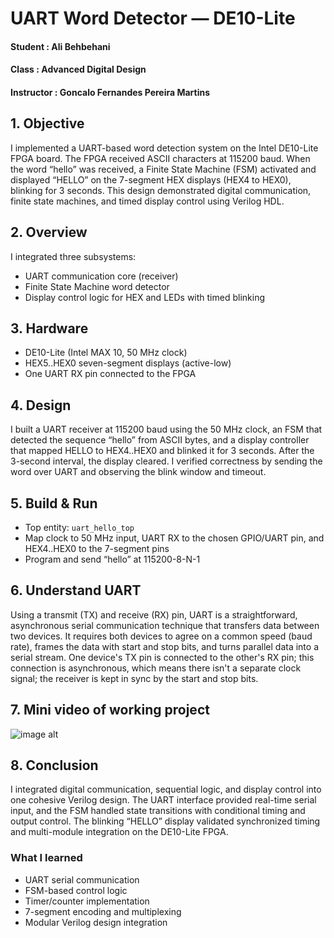 # UART Word Detector — DE10-Lite

#### Student : Ali Behbehani
#### Class : Advanced Digital Design
#### Instructor : Goncalo Fernandes Pereira Martins

## 1. Objective
I implemented a UART-based word detection system on the Intel DE10-Lite FPGA board. The FPGA received ASCII characters at 115200 baud. When the word “hello” was received, a Finite State Machine (FSM) activated and displayed “HELLO” on the 7-segment HEX displays (HEX4 to HEX0), blinking for 3 seconds. This design demonstrated digital communication, finite state machines, and timed display control using Verilog HDL.

## 2. Overview
I integrated three subsystems:
- UART communication core (receiver)
- Finite State Machine word detector
- Display control logic for HEX and LEDs with timed blinking

## 3. Hardware 
- DE10-Lite (Intel MAX 10, 50 MHz clock)
- HEX5..HEX0 seven-segment displays (active-low)
- One UART RX pin connected to the FPGA

## 4. Design 
I built a UART receiver at 115200 baud using the 50 MHz clock, an FSM that detected the sequence “hello” from ASCII bytes, and a display controller that mapped HELLO to HEX4..HEX0 and blinked it for 3 seconds. After the 3-second interval, the display cleared. I verified correctness by sending the word over UART and observing the blink window and timeout.

## 5. Build & Run
- Top entity: `uart_hello_top`
- Map clock to 50 MHz input, UART RX to the chosen GPIO/UART pin, and HEX4..HEX0 to the 7-segment pins
- Program and send “hello” at 115200-8-N-1


## 6. Understand UART

Using a transmit (TX) and receive (RX) pin, UART is a straightforward, asynchronous serial communication technique that transfers data between two devices.  It requires both devices to agree on a common speed (baud rate), frames the data with start and stop bits, and turns parallel data into a serial stream.  One device's TX pin is connected to the other's RX pin; this connection is asynchronous, which means there isn't a separate clock signal; the receiver is kept in sync by the start and stop bits.



## 7. Mini video of working project


![image alt](https://github.com/AMB0000/AdvancedDigitalDesign/blob/e0aa5990af43b917c48811a6d1d9ad414f2fd596/Lab_07/lab07gifALIB.gif)

## 8. Conclusion

I integrated digital communication, sequential logic, and display control into one cohesive Verilog design. The UART interface provided real-time serial input, and the FSM handled state transitions with conditional timing and output control. The blinking “HELLO” display validated synchronized timing and multi-module integration on the DE10-Lite FPGA.

### What I learned 
- UART serial communication
- FSM-based control logic
- Timer/counter implementation
- 7-segment encoding and multiplexing
- Modular Verilog design integration

